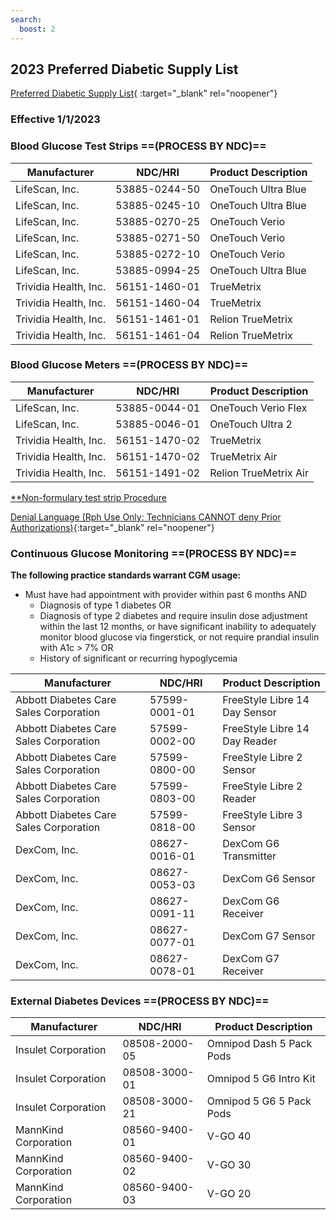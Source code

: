 ```yaml
---
search:
  boost: 2
---
```


## 2023 Preferred Diabetic Supply List

[Preferred Diabetic Supply List](https://pharmacy.medicaid.ohio.gov/sites/default/files/OH_January_2023_PDSL_v1.pdf){ :target="_blank" rel="noopener"}

### Effective 1/1/2023

### Blood Glucose Test Strips  ==(PROCESS BY NDC)==

| Manufacturer          | NDC/HRI       | Product Description |
|-----------------------|---------------|---------------------|
| LifeScan, Inc.        | 53885-0244-50 | OneTouch Ultra Blue |
| LifeScan, Inc.        | 53885-0245-10 | OneTouch Ultra Blue |
| LifeScan, Inc.        | 53885-0270-25 | OneTouch Verio      |
| LifeScan, Inc.        | 53885-0271-50 | OneTouch Verio      |
| LifeScan, Inc.        | 53885-0272-10 | OneTouch Verio      |
| LifeScan, Inc.        | 53885-0994-25 | OneTouch Ultra Blue |
| Trividia Health, Inc. | 56151-1460-01 | TrueMetrix          |
| Trividia Health, Inc. | 56151-1460-04 | TrueMetrix          |
| Trividia Health, Inc. | 56151-1461-01 | Relion TrueMetrix   |
| Trividia Health, Inc. | 56151-1461-04 | Relion TrueMetrix   |

### Blood Glucose Meters  ==(PROCESS BY NDC)==

| Manufacturer          | NDC/HRI       | Product Description    |
|-----------------------|---------------|------------------------|
| LifeScan, Inc.        | 53885-0044-01 | OneTouch Verio Flex    |
| LifeScan, Inc.        | 53885-0046-01 | OneTouch Ultra 2       |
| Trividia Health, Inc. | 56151-1470-02 | TrueMetrix             |
| Trividia Health, Inc. | 56151-1470-02 | TrueMetrix Air         |
| Trividia Health, Inc. | 56151-1491-02 | Relion TrueMetrix Air  |

[**Non-formulary test strip Procedure](https://special-spoon-f542dccd.pages.github.io/Pharmacist%20Reference%20Guide/Medication%20Guidance/Freestyle%20NEO/)

[Denial Language (Rph Use Only: Technicians CANNOT deny Prior Authorizations)](https://mygainwell-my.sharepoint.com.mcas.ms/:w:/r/personal/rachel_carpenter_gainwelltechnologies_com/_layouts/15/Doc.aspx?sourcedoc=%7B73347C85-1D40-4514-80E9-9628185B51B4%7D&file=Denial%20Language%20Updated%2001012024.docx&action=embedview&mobiledirect=true&wdStartOn=106){:target="_blank" rel="noopener"} </br>

### Continuous Glucose Monitoring  ==(PROCESS BY NDC)==

**The following practice standards warrant CGM usage:**

- Must have had appointment with provider within past 6 months AND
    - Diagnosis of type 1 diabetes OR
    - Diagnosis of type 2 diabetes and require insulin dose adjustment within the last 12 months, or have significant inability to adequately monitor blood glucose via fingerstick, or not require prandial insulin with A1c \> 7% OR
    - History of significant or recurring hypoglycemia

| Manufacturer                           | NDC/HRI       | Product Description           |
|----------------------------------------|---------------|-------------------------------|
| Abbott Diabetes Care Sales Corporation | 57599-0001-01 | FreeStyle Libre 14 Day Sensor |
| Abbott Diabetes Care Sales Corporation | 57599-0002-00 | FreeStyle Libre 14 Day Reader |
| Abbott Diabetes Care Sales Corporation | 57599-0800-00 | FreeStyle Libre 2 Sensor      |
| Abbott Diabetes Care Sales Corporation | 57599-0803-00 | FreeStyle Libre 2 Reader      |
| Abbott Diabetes Care Sales Corporation | 57599-0818-00 | FreeStyle Libre 3 Sensor      |
| DexCom, Inc.                           | 08627-0016-01 | DexCom G6 Transmitter         |
| DexCom, Inc.                           | 08627-0053-03 | DexCom G6 Sensor              |
| DexCom, Inc.                           | 08627-0091-11 | DexCom G6 Receiver            |
| DexCom, Inc.                           | 08627-0077-01 | DexCom G7 Sensor              |
| DexCom, Inc.                           | 08627-0078-01 | DexCom G7 Receiver            |

### External Diabetes Devices  ==(PROCESS BY NDC)==

| Manufacturer         | NDC/HRI       | Product Description      |
|----------------------|---------------|--------------------------|
| Insulet Corporation  | 08508-2000-05 | Omnipod Dash 5 Pack Pods |
| Insulet Corporation  | 08508-3000-01 | Omnipod 5 G6 Intro Kit   |
| Insulet Corporation  | 08508-3000-21 | Omnipod 5 G6 5 Pack Pods |
| MannKind Corporation | 08560-9400-01 | V-GO 40                  |
| MannKind Corporation | 08560-9400-02 | V-GO 30                  |
| MannKind Corporation | 08560-9400-03 | V-GO 20                  |
